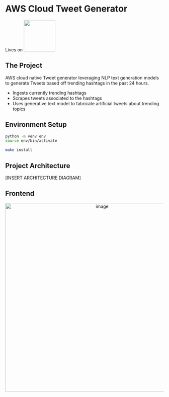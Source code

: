 # AWS Cloud Tweet Generator
Lives on  <img width=100 src="https://www.icmanage.com/wp-content/uploads/2018/05/AWS-logo.png">

## The Project
AWS cloud native Tweet generator leveraging NLP text generation models to generate Tweets based off trending hashtags in the past 24 hours.
- Ingests currently trending hashtags
- Scrapes tweets associated to the hashtags
- Uses generative text model to fabricate artificial tweets about trending topics


## Environment Setup
```bash
python -m venv env
source env/bin/activate
```

```bash
make install
```

## Project Architecture
[INSERT ARCHITECTURE DIAGRAM]

## Frontend
<div align="center">
<img width="600" alt="image" src="https://user-images.githubusercontent.com/58488209/141659113-eff3e422-1889-4351-84c2-5c07dad951e1.png">
</div>
